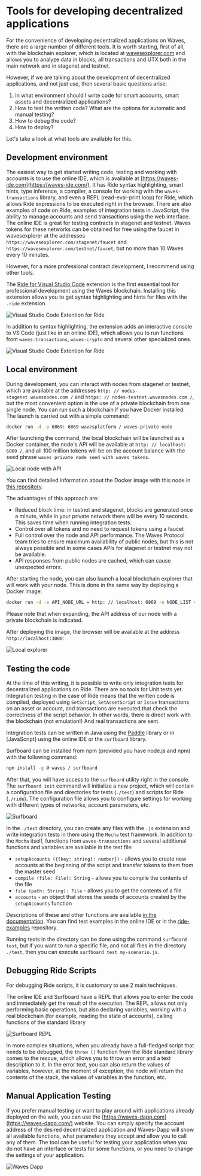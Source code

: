 # Tools for developing decentralized applications

For the convenience of developing decentralized applications on Waves, there are a large number of different tools. It is worth starting, first of all, with the blockchain explorer, which is located at [wavesexplorer.com](https://wavesexplorer.com) and allows you to analyze data in blocks, all transactions and UTX both in the main network and in stagenet and testnet.

However, if we are talking about the development of decentralized applications, and not just use, then several basic questions arise:

1. In what environment should I write code for smart accounts, smart assets and decentralized applications?
2. How to test the written code? What are the options for automatic and manual testing?
3. How to debug the code?
4. How to deploy?

Let's take a look at what tools are available for this.

## Development environment

The easiest way to get started writing code, testing and working with accounts is to use the online IDE, which is available at [https://waves-ide.com](https://waves-ide.com/). It has Ride syntax highlighting, smart hints, type inference, a compiler, a console for working with the `waves-transactions` library, and even a REPL (read-eval-print loop) for Ride, which allows Ride expressions to be executed right in the browser. There are also examples of code on Ride, examples of integration tests in JavaScript, the ability to manage accounts and send transactions using the web interface. The online IDE is great for testing contracts in stagenet and testnet. Waves tokens for these networks can be obtained for free using the faucet in wavesexplorer at the addresses `https://wavesexplorer.com/stagenet/faucet` and `https://wavesexplorer.com/testnet/faucet`, but no more than 10 Waves every 10 minutes.

However, for a more professional contract development, I recommend using other tools.

The [Ride for Visual Studio Code](https://marketplace.visualstudio.com/items?itemName=wavesplatform.waves-ride) extension is the first essential tool for professional development using the Waves blockchain. Installing this extension allows you to get syntax highlighting and hints for files with the `.ride` extension.

![Visual Studio Code Extention for Ride](../../assets/6-4-0-vs-code-ext-in-store.png "Visual Studio Code Extention for Ride")

In addition to syntax highlighting, the extension adds an interactive console to VS Code (just like in an online IDE), which allows you to run functions from `waves-transactions`, `waves-crypto` and several other specialized ones.

![Visual Studio Code Extention for Ride](../../assets/6-4-1-vc-code-ext.png "Visual Studio Code Extention for Ride")

## Local environment

During development, you can interact with nodes from stagenet or testnet, which are available at the addresses `http: // nodes-stagenet.wavesnodes.com /` and `https: // nodes-testnet.wavesnodes.com /`, but the most convenient option is the use of a private blockchain from one single node.
You can run such a blockchain if you have Docker installed. The launch is carried out with a simple command:

``` bash
docker run -d -p 6869: 6869 wavesplatform / waves-private-node
```

After launching the command, the local blockchain will be launched as a Docker container, the node's API will be available at `http: // localhost: 6869 /`, and all 100 million tokens will be on the account balance with the seed phrase `waves private node seed with waves tokens`.

![Local node with API](../../assets/6-4-2-local-node.png "Local node with API")

You can find detailed information about the Docker image with this node in [this repository](https://github.com/wavesplatform/private-node-docker-image).

The advantages of this approach are:

- Reduced block time: in testnet and stagenet, blocks are generated once a minute, while in your private network there will be every 10 seconds. This saves time when running integration tests.
- Control over all tokens and no need to request tokens using a faucet
- Full control over the node and API performance. The Waves Protocol team tries to ensure maximum availability of public nodes, but this is not always possible and in some cases APIs for stagenet or testnet may not be available.
- API responses from public nodes are cached, which can cause unexpected errors.

After starting the node, you can also launch a local blockchain explorer that will work with your node. This is done in the same way by deploying a Docker image:

``` bash
docker run -d -e API_NODE_URL = http: // localhost: 6869 -e NODE_LIST = http: // localhost: 6869 -p 3000: 80 wavesplatform / explorer
```

Please note that when expanding, the API address of our node with a private blockchain is indicated.

After deploying the image, the browser will be available at the address `http://localhost:3000`:

![Local explorer](../../assets/6-4-3-local-explorer.png "Local explorer")

## Testing the code

At the time of this writing, it is possible to write only integration tests for decentralized applications on Ride. There are no tools for Unit tests yet. Integration testing in the case of Ride means that the written code is compiled, deployed using `SetScript`, `SetAssetScript` or `Issue` transactions on an asset or account, and transactions are executed that check the correctness of the script behavior. In other words, there is direct work with the blockchain (not emulation!) And real transactions are sent.

Integration tests can be written in Java using the [Paddle](https://github.com/msmolyakov/paddle) library or in [JavaScript] using the online IDE or the `surfboard` library.

Surfboard can be installed from npm (provided you have node.js and npm) with the following command:

``` bash
npm install -g @ waves / surfboard
```

After that, you will have access to the `surfboard` utility right in the console. The `surfboard init` command will initialize a new project, which will contain a configuration file and directories for tests (`./test`) and scripts for Ride (`./ride`). The configuration file allows you to configure settings for working with different types of networks, account parameters, etc.

![Surfboard](../../assets/6-4-4-surfboard.png "Surfboard")

In the `./test` directory, you can create any files with the `.js` extension and write integration tests in them using the `Mocha` test framework. In addition to the `Mocha` itself, functions from `waves-transactions` and several additional functions and variables are available in the test file:

- `setupAccounts ({[key: string]: number})` - allows you to create new accounts at the beginning of the script and transfer tokens to them from the master seed
- `compile (file: File): String` - allows you to compile the contents of the file
- `file (path: String): File` - allows you to get the contents of a file
- `accounts` - an object that stores the seeds of accounts created by the `setupAccounts` function

Descriptions of these and other functions are available [in the documentation](https://wavesplatform.github.io/js-test-env/globals.html). You can find test examples in the online IDE or in the [ride-examples](https://github.com/wavesplatform/ride-examples) repository.

Running tests in the directory can be done using the command `surfboard test`, but if you want to run a specific file, and not all files in the directory `./test`, then you can execute `surfboard test my-scenario.js`.

## Debugging Ride Scripts

For debugging Ride scripts, it is customary to use 2 main techniques.

The online IDE and Surfboard have a REPL that allows you to enter the code and immediately get the result of the execution. The REPL allows not only performing basic operations, but also declaring variables, working with a real blockchain (for example, reading the state of accounts), calling functions of the standard library

![Surfboard REPL](../../assets/6-4-5-surfboard-repl.png "Surfboard REPL")

In more complex situations, when you already have a full-fledged script that needs to be debugged, the `throw ()` function from the Ride standard library comes to the rescue, which allows you to throw an error and a text description to it. In the error text, you can also return the values ​​of variables, however, at the moment of exception, the node will return the contents of the stack, the values ​​of variables in the function, etc.

## Manual Application Testing

If you prefer manual testing or want to play around with applications already deployed on the web, you can use the [https://waves-dapp.com](https://waves-dapp.com/) website. You can simply specify the account address of the desired decentralized application and Waves-Dapp will show all available functions, what parameters they accept and allow you to call any of them. The tool can be useful for testing your application when you do not have an interface or tests for some functions, or you need to change the settings of your application.

![Waves Dapp](../../assets/6-4-6-waves-dapp.png "Waves dapp")
